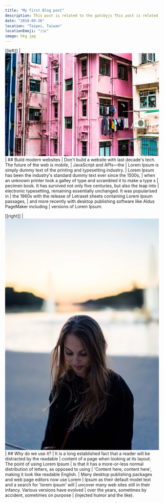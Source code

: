 ```yaml
---
title: "My first Blog post"
description: This post is related to the gatsbyjs This post is related to the gatsbyjs This post is related to the gatsbyjs This post is related to the gatsbyjs This post is related to the gatsbyjs This post is related to the gatsbyjs This post is related to the gatsbyjs This post is related to the gatsbyjs This post is related to the gatsbyjs This post is related to the gatsbyjs This post is related to the gatsbyjs
date: "2018-09-26"
location: "Taipei, Taiwan"
locationEmoji: "🇹🇼"
image: hkg.jpg
---
```


[[left]]
| ![Random Hong Kong colorful buildings in Central. © Loïc Say](hkg.jpg)
| ## Build modern websites
| Don't build a website with last decade's tech. The future of the web is mobile,
| JavaScript and APIs—the
| Lorem Ipsum is simply dummy text of the printing and typesetting industry.
| Lorem Ipsum has been the industry's standard dummy text ever since the 1500s,
| when an unknown printer took a galley of type and scrambled it to make a type s
| pecimen book. It has survived not only five centuries, but also the leap into
| electronic typesetting, remaining essentially unchanged. It was popularised in
| the 1960s with the release of Letraset sheets containing Lorem Ipsum passages,
| and more recently with desktop publishing software like Aldus PageMaker including
| versions of Lorem Ipsum.

[[right]]
| ![Clarisse in front of the Versaille's garden © Loïc Say](clarisse.jpg)
| ## Why do we use it?
| It is a long established fact that a reader will be distracted by the readable
| content of a page when looking at its layout. The point of using Lorem Ipsum
| is that it has a more-or-less normal distribution of letters, as opposed to using
| 'Content here, content here', making it look like readable English.
| Many desktop publishing packages and web page editors now use Lorem
| Ipsum as their default model text and a search for 'lorem ipsum' will
| uncover many web sites still in their infancy. Various versions have evolved
| over the years, sometimes by accident, sometimes on purpose
| (injected humor and the like).
